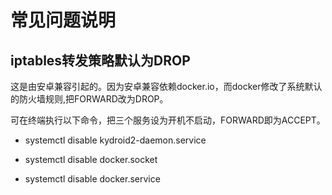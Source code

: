 # 常见问题说明
## iptables转发策略默认为DROP
这是由安卓兼容引起的。因为安卓兼容依赖docker.io，而docker修改了系统默认的防火墙规则,把FORWARD改为DROP。

可在终端执行以下命令，把三个服务设为开机不启动，FORWARD即为ACCEPT。

- systemctl disable kydroid2-daemon.service

- systemctl disable docker.socket

- systemctl disable docker.service

<br>
